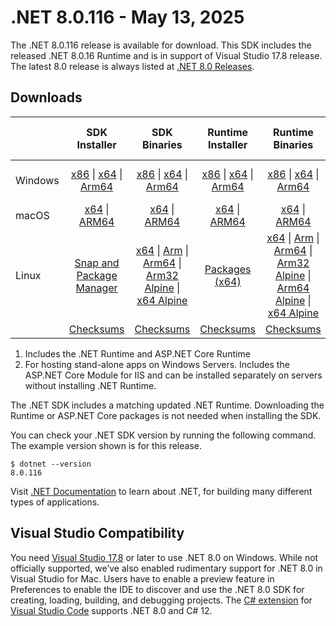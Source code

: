 # .NET 8.0.116 - May 13, 2025

The .NET 8.0.116 release is available for download. This SDK includes the  released .NET 8.0.16 Runtime and is in support of Visual Studio 17.8 release. The latest 8.0 release is always listed at [.NET 8.0 Releases](../README.md).

## Downloads

|           | SDK Installer                        | SDK Binaries                 | Runtime Installer                                        | Runtime Binaries                                 | ASP.NET Core Runtime           |Windows Desktop Runtime          |
| --------- | :------------------------------------------:     | :----------------------:                 | :---------------------------:                            | :-------------------------:                      | :-----------------:            | :-----------------:            |
| Windows   | [x86][dotnet-sdk-win-x86.exe] \| [x64][dotnet-sdk-win-x64.exe] \| [Arm64][dotnet-sdk-win-arm64.exe] | [x86][dotnet-sdk-win-x86.zip] \| [x64][dotnet-sdk-win-x64.zip] \|  [Arm64][dotnet-sdk-win-arm64.zip] | [x86][dotnet-runtime-win-x86.exe] \| [x64][dotnet-runtime-win-x64.exe] \| [Arm64][dotnet-runtime-win-arm64.exe] | [x86][dotnet-runtime-win-x86.zip] \| [x64][dotnet-runtime-win-x64.zip] \| [Arm64][dotnet-runtime-win-arm64.zip] | [x86][aspnetcore-runtime-win-x86.exe] \| [x64][aspnetcore-runtime-win-x64.exe] \| [Hosting Bundle][dotnet-hosting-win.exe] | [x86][windowsdesktop-runtime-win-x86.exe] \| [x64][windowsdesktop-runtime-win-x64.exe] \| [Arm64][windowsdesktop-runtime-win-arm64.exe] |
| macOS     | [x64][dotnet-sdk-osx-x64.pkg] \| [ARM64][dotnet-sdk-osx-arm64.pkg] | [x64][dotnet-sdk-osx-x64.tar.gz] \| [ARM64][dotnet-sdk-osx-arm64.tar.gz]  | [x64][dotnet-runtime-osx-x64.pkg] \| [ARM64][dotnet-runtime-osx-arm64.pkg] | [x64][dotnet-runtime-osx-x64.tar.gz] \| [ARM64][dotnet-runtime-osx-arm64.tar.gz]| [x64][aspnetcore-runtime-osx-x64.tar.gz] \| [ARM64][aspnetcore-runtime-osx-arm64.tar.gz] | - |
| Linux     |  [Snap and Package Manager](../install-linux.md)  | [x64][dotnet-sdk-linux-x64.tar.gz] \| [Arm][dotnet-sdk-linux-arm.tar.gz]  \| [Arm64][dotnet-sdk-linux-arm64.tar.gz] \| [Arm32 Alpine][dotnet-sdk-linux-musl-arm.tar.gz]  \| [x64 Alpine][dotnet-sdk-linux-musl-x64.tar.gz] | [Packages (x64)][linux-packages] | [x64][dotnet-runtime-linux-x64.tar.gz] \| [Arm][dotnet-runtime-linux-arm.tar.gz] \| [Arm64][dotnet-runtime-linux-arm64.tar.gz] \| [Arm32 Alpine][dotnet-runtime-linux-musl-arm.tar.gz] \| [Arm64 Alpine][dotnet-runtime-linux-musl-arm64.tar.gz] \| [x64 Alpine][dotnet-runtime-linux-musl-x64.tar.gz]  | [x64][aspnetcore-runtime-linux-x64.tar.gz]  \| [Arm][aspnetcore-runtime-linux-arm.tar.gz] \| [Arm64][aspnetcore-runtime-linux-arm64.tar.gz] \| [x64 Alpine][aspnetcore-runtime-linux-musl-x64.tar.gz] | - |
|  | [Checksums][checksums-sdk]                             | [Checksums][checksums-sdk]                                      | [Checksums][checksums-runtime]                             | [Checksums][checksums-runtime]  | [Checksums][checksums-runtime]  | [Checksums][checksums-runtime] |

1. Includes the .NET Runtime and ASP.NET Core Runtime
2. For hosting stand-alone apps on Windows Servers. Includes the ASP.NET Core Module for IIS and can be installed separately on servers without installing .NET Runtime.

The .NET SDK includes a matching updated .NET Runtime. Downloading the Runtime or ASP.NET Core packages is not needed when installing the SDK.

You can check your .NET SDK version by running the following command. The example version shown is for this release.

```console
$ dotnet --version
8.0.116
```

Visit [.NET Documentation](https://learn.microsoft.com/dotnet/) to learn about .NET, for building many different types of applications.

## Visual Studio Compatibility

You need [Visual Studio 17.8](https://visualstudio.microsoft.com) or later to use .NET 8.0 on Windows. While not officially supported, we’ve also enabled rudimentary support for .NET 8.0 in Visual Studio for Mac. Users have to enable a preview feature in Preferences to enable the IDE to discover and use the .NET 8.0 SDK for creating, loading, building, and debugging projects.
The [C# extension](https://code.visualstudio.com/docs/languages/dotnet) for [Visual Studio Code](https://code.visualstudio.com/) supports .NET 8.0 and C# 12.

[checksums-runtime]: https://builds.dotnet.microsoft.com/dotnet/checksums/8.0.16-sha.txt
[checksums-sdk]: https://builds.dotnet.microsoft.com/dotnet/checksums/8.0.16-sha.txt

[linux-packages]: ../install-linux.md

[//]: # ( Runtime 8.0.16)
[dotnet-runtime-linux-arm.tar.gz]: https://builds.dotnet.microsoft.com/dotnet/Runtime/8.0.16/dotnet-runtime-8.0.16-linux-arm.tar.gz
[dotnet-runtime-linux-arm64.tar.gz]: https://builds.dotnet.microsoft.com/dotnet/Runtime/8.0.16/dotnet-runtime-8.0.16-linux-arm64.tar.gz
[dotnet-runtime-linux-musl-arm.tar.gz]: https://builds.dotnet.microsoft.com/dotnet/Runtime/8.0.16/dotnet-runtime-8.0.16-linux-musl-arm.tar.gz
[dotnet-runtime-linux-musl-arm64.tar.gz]: https://builds.dotnet.microsoft.com/dotnet/Runtime/8.0.16/dotnet-runtime-8.0.16-linux-musl-arm64.tar.gz
[dotnet-runtime-linux-musl-x64.tar.gz]: https://builds.dotnet.microsoft.com/dotnet/Runtime/8.0.16/dotnet-runtime-8.0.16-linux-musl-x64.tar.gz
[dotnet-runtime-linux-x64.tar.gz]: https://builds.dotnet.microsoft.com/dotnet/Runtime/8.0.16/dotnet-runtime-8.0.16-linux-x64.tar.gz
[dotnet-runtime-osx-arm64.pkg]: https://builds.dotnet.microsoft.com/dotnet/Runtime/8.0.16/dotnet-runtime-8.0.16-osx-arm64.pkg
[dotnet-runtime-osx-arm64.tar.gz]: https://builds.dotnet.microsoft.com/dotnet/Runtime/8.0.16/dotnet-runtime-8.0.16-osx-arm64.tar.gz
[dotnet-runtime-osx-x64.pkg]: https://builds.dotnet.microsoft.com/dotnet/Runtime/8.0.16/dotnet-runtime-8.0.16-osx-x64.pkg
[dotnet-runtime-osx-x64.tar.gz]: https://builds.dotnet.microsoft.com/dotnet/Runtime/8.0.16/dotnet-runtime-8.0.16-osx-x64.tar.gz
[dotnet-runtime-win-arm64.exe]: https://builds.dotnet.microsoft.com/dotnet/Runtime/8.0.16/dotnet-runtime-8.0.16-win-arm64.exe
[dotnet-runtime-win-arm64.zip]: https://builds.dotnet.microsoft.com/dotnet/Runtime/8.0.16/dotnet-runtime-8.0.16-win-arm64.zip
[dotnet-runtime-win-x64.exe]: https://builds.dotnet.microsoft.com/dotnet/Runtime/8.0.16/dotnet-runtime-8.0.16-win-x64.exe
[dotnet-runtime-win-x64.zip]: https://builds.dotnet.microsoft.com/dotnet/Runtime/8.0.16/dotnet-runtime-8.0.16-win-x64.zip
[dotnet-runtime-win-x86.exe]: https://builds.dotnet.microsoft.com/dotnet/Runtime/8.0.16/dotnet-runtime-8.0.16-win-x86.exe
[dotnet-runtime-win-x86.zip]: https://builds.dotnet.microsoft.com/dotnet/Runtime/8.0.16/dotnet-runtime-8.0.16-win-x86.zip

[//]: # ( WindowsDesktop 8.0.16)
[windowsdesktop-runtime-win-arm64.exe]: https://builds.dotnet.microsoft.com/dotnet/WindowsDesktop/8.0.16/windowsdesktop-runtime-8.0.16-win-arm64.exe
[windowsdesktop-runtime-win-x64.exe]: https://builds.dotnet.microsoft.com/dotnet/WindowsDesktop/8.0.16/windowsdesktop-runtime-8.0.16-win-x64.exe
[windowsdesktop-runtime-win-x86.exe]: https://builds.dotnet.microsoft.com/dotnet/WindowsDesktop/8.0.16/windowsdesktop-runtime-8.0.16-win-x86.exe

[//]: # ( ASP 8.0.16)
[aspnetcore-runtime-linux-arm.tar.gz]: https://builds.dotnet.microsoft.com/dotnet/aspnetcore/Runtime/8.0.16/aspnetcore-runtime-8.0.16-linux-arm.tar.gz
[aspnetcore-runtime-linux-arm64.tar.gz]: https://builds.dotnet.microsoft.com/dotnet/aspnetcore/Runtime/8.0.16/aspnetcore-runtime-8.0.16-linux-arm64.tar.gz
[aspnetcore-runtime-linux-musl-x64.tar.gz]: https://builds.dotnet.microsoft.com/dotnet/aspnetcore/Runtime/8.0.16/aspnetcore-runtime-8.0.16-linux-musl-x64.tar.gz
[aspnetcore-runtime-linux-x64.tar.gz]: https://builds.dotnet.microsoft.com/dotnet/aspnetcore/Runtime/8.0.16/aspnetcore-runtime-8.0.16-linux-x64.tar.gz
[aspnetcore-runtime-osx-arm64.tar.gz]: https://builds.dotnet.microsoft.com/dotnet/aspnetcore/Runtime/8.0.16/aspnetcore-runtime-8.0.16-osx-arm64.tar.gz
[aspnetcore-runtime-osx-x64.tar.gz]: https://builds.dotnet.microsoft.com/dotnet/aspnetcore/Runtime/8.0.16/aspnetcore-runtime-8.0.16-osx-x64.tar.gz
[aspnetcore-runtime-win-x64.exe]: https://builds.dotnet.microsoft.com/dotnet/aspnetcore/Runtime/8.0.16/aspnetcore-runtime-8.0.16-win-x64.exe
[aspnetcore-runtime-win-x86.exe]: https://builds.dotnet.microsoft.com/dotnet/aspnetcore/Runtime/8.0.16/aspnetcore-runtime-8.0.16-win-x86.exe
[dotnet-hosting-win.exe]: https://builds.dotnet.microsoft.com/dotnet/aspnetcore/Runtime/8.0.16/dotnet-hosting-8.0.16-win.exe

[//]: # ( SDK 8.0.116)
[dotnet-sdk-linux-arm.tar.gz]: https://builds.dotnet.microsoft.com/dotnet/Sdk/8.0.116/dotnet-sdk-8.0.116-linux-arm.tar.gz
[dotnet-sdk-linux-arm64.tar.gz]: https://builds.dotnet.microsoft.com/dotnet/Sdk/8.0.116/dotnet-sdk-8.0.116-linux-arm64.tar.gz
[dotnet-sdk-linux-musl-arm.tar.gz]: https://builds.dotnet.microsoft.com/dotnet/Sdk/8.0.116/dotnet-sdk-8.0.116-linux-musl-arm.tar.gz
[dotnet-sdk-linux-musl-x64.tar.gz]: https://builds.dotnet.microsoft.com/dotnet/Sdk/8.0.116/dotnet-sdk-8.0.116-linux-musl-x64.tar.gz
[dotnet-sdk-linux-x64.tar.gz]: https://builds.dotnet.microsoft.com/dotnet/Sdk/8.0.116/dotnet-sdk-8.0.116-linux-x64.tar.gz
[dotnet-sdk-osx-arm64.pkg]: https://builds.dotnet.microsoft.com/dotnet/Sdk/8.0.116/dotnet-sdk-8.0.116-osx-arm64.pkg
[dotnet-sdk-osx-arm64.tar.gz]: https://builds.dotnet.microsoft.com/dotnet/Sdk/8.0.116/dotnet-sdk-8.0.116-osx-arm64.tar.gz
[dotnet-sdk-osx-x64.pkg]: https://builds.dotnet.microsoft.com/dotnet/Sdk/8.0.116/dotnet-sdk-8.0.116-osx-x64.pkg
[dotnet-sdk-osx-x64.tar.gz]: https://builds.dotnet.microsoft.com/dotnet/Sdk/8.0.116/dotnet-sdk-8.0.116-osx-x64.tar.gz
[dotnet-sdk-win-arm64.exe]: https://builds.dotnet.microsoft.com/dotnet/Sdk/8.0.116/dotnet-sdk-8.0.116-win-arm64.exe
[dotnet-sdk-win-arm64.zip]: https://builds.dotnet.microsoft.com/dotnet/Sdk/8.0.116/dotnet-sdk-8.0.116-win-arm64.zip
[dotnet-sdk-win-x64.exe]: https://builds.dotnet.microsoft.com/dotnet/Sdk/8.0.116/dotnet-sdk-8.0.116-win-x64.exe
[dotnet-sdk-win-x64.zip]: https://builds.dotnet.microsoft.com/dotnet/Sdk/8.0.116/dotnet-sdk-8.0.116-win-x64.zip
[dotnet-sdk-win-x86.exe]: https://builds.dotnet.microsoft.com/dotnet/Sdk/8.0.116/dotnet-sdk-8.0.116-win-x86.exe
[dotnet-sdk-win-x86.zip]: https://builds.dotnet.microsoft.com/dotnet/Sdk/8.0.116/dotnet-sdk-8.0.116-win-x86.zip
